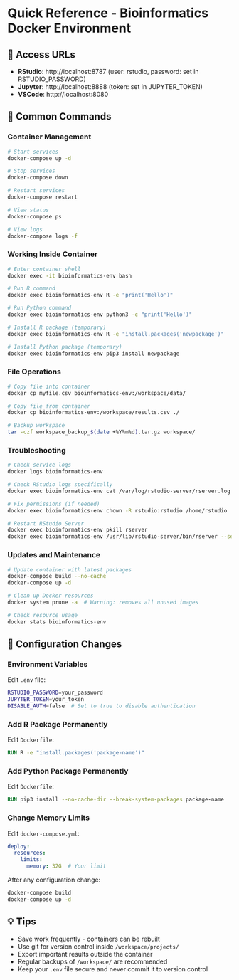 # Quick Reference - Bioinformatics Docker Environment

## 🚀 Access URLs
- **RStudio**:  http://localhost:8787 (user: rstudio, password: set in RSTUDIO_PASSWORD)
- **Jupyter**:  http://localhost:8888 (token: set in JUPYTER_TOKEN)
- **VSCode**:   http://localhost:8080

## 📝 Common Commands

### Container Management
```bash
# Start services
docker-compose up -d

# Stop services
docker-compose down

# Restart services
docker-compose restart

# View status
docker-compose ps

# View logs
docker-compose logs -f
```

### Working Inside Container
```bash
# Enter container shell
docker exec -it bioinformatics-env bash

# Run R command
docker exec bioinformatics-env R -e "print('Hello')"

# Run Python command
docker exec bioinformatics-env python3 -c "print('Hello')"

# Install R package (temporary)
docker exec bioinformatics-env R -e "install.packages('newpackage')"

# Install Python package (temporary)
docker exec bioinformatics-env pip3 install newpackage
```

### File Operations
```bash
# Copy file into container
docker cp myfile.csv bioinformatics-env:/workspace/data/

# Copy file from container
docker cp bioinformatics-env:/workspace/results.csv ./

# Backup workspace
tar -czf workspace_backup_$(date +%Y%m%d).tar.gz workspace/
```

### Troubleshooting
```bash
# Check service logs
docker logs bioinformatics-env

# Check RStudio logs specifically
docker exec bioinformatics-env cat /var/log/rstudio-server/rserver.log

# Fix permissions (if needed)
docker exec bioinformatics-env chown -R rstudio:rstudio /home/rstudio

# Restart RStudio Server
docker exec bioinformatics-env pkill rserver
docker exec bioinformatics-env /usr/lib/rstudio-server/bin/rserver --server-daemonize=0 --server-app-armor-enabled=0 &
```

### Updates and Maintenance
```bash
# Update container with latest packages
docker-compose build --no-cache
docker-compose up -d

# Clean up Docker resources
docker system prune -a  # Warning: removes all unused images

# Check resource usage
docker stats bioinformatics-env
```

## 🔧 Configuration Changes

### Environment Variables
Edit `.env` file:
```bash
RSTUDIO_PASSWORD=your_password
JUPYTER_TOKEN=your_token
DISABLE_AUTH=false  # Set to true to disable authentication
```

### Add R Package Permanently
Edit `Dockerfile`:
```dockerfile
RUN R -e "install.packages('package-name')"
```

### Add Python Package Permanently
Edit `Dockerfile`:
```dockerfile
RUN pip3 install --no-cache-dir --break-system-packages package-name
```

### Change Memory Limits
Edit `docker-compose.yml`:
```yaml
deploy:
  resources:
    limits:
      memory: 32G  # Your limit
```

After any configuration change:
```bash
docker-compose build
docker-compose up -d
```

## 💡 Tips
- Save work frequently - containers can be rebuilt
- Use git for version control inside `/workspace/projects/`
- Export important results outside the container
- Regular backups of `/workspace/` are recommended
- Keep your `.env` file secure and never commit it to version control
